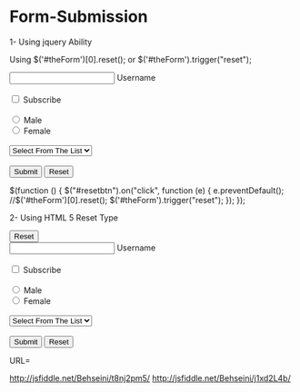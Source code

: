 Form-Submission
===============
1- Using jquery Ability

Using   $('#theForm')[0].reset(); or
        $('#theForm').trigger("reset");

<form id="theForm" method="" action="">
    <input type="text" class="removeLater" name="name" /> Username<br/><br />
    <input type="checkbox" class="removeLater" name="subscribe" /> Subscribe<br/><br />
    <input type="radio" class="removeLater" name="sex" value="male"> Male<br>
    <input type="radio" class="removeLater" name="sex" value="female"> Female<br/><br />
    <select>
      <option value="1">Select From The List</option>
      <option value="saab">Saab</option>
      <option value="mercedes">Mercedes</option>
      <option value="audi">Audi</option>
    </select><br/><br />     
    <button type="submit" class="btn-sm" id="submit">Submit</button>
    <button type="button" class="btn-sm" id="resetbtn">Reset</button>
</form>

$(function () {
    $("#resetbtn").on("click", function (e) {
        e.preventDefault();
        //$('#theForm')[0].reset();
        $('#theForm').trigger("reset");
    });
});

2- Using HTML 5 Reset Type

  <input type="reset" class="btn-sm" id="reset">
  
<form id="theForm" method="" action="">
    <input type="text" class="removeLater" name="name" /> Username<br/><br />
    <input type="checkbox" class="removeLater" name="subscribe" /> Subscribe<br/><br />
    <input type="radio" class="removeLater" name="sex" value="male"> Male<br>
    <input type="radio" class="removeLater" name="sex" value="female"> Female<br/><br />
    <select>
      <option value="1">Select From The List</option>
      <option value="saab">Saab</option>
      <option value="mercedes">Mercedes</option>
      <option value="audi">Audi</option>
    </select><br/><br />     
    <button type="submit" class="btn-sm" id="submit">Submit</button>
    <input type="reset" class="btn-sm" id="reset">
</form>  



URL=

http://jsfiddle.net/Behseini/t8nj2pm5/
http://jsfiddle.net/Behseini/j1xd2L4b/

